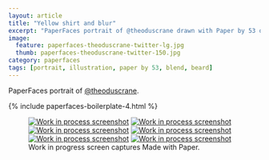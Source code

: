 ```yaml
---
layout: article
title: "Yellow shirt and blur"
excerpt: "PaperFaces portrait of @theoduscrane drawn with Paper by 53 on an iPad."
image: 
  feature: paperfaces-theoduscrane-twitter-lg.jpg
  thumb: paperfaces-theoduscrane-twitter-150.jpg
category: paperfaces
tags: [portrait, illustration, paper by 53, blend, beard]
---
```


PaperFaces portrait of [@theoduscrane](http://twitter.com/theoduscrane).

{% include paperfaces-boilerplate-4.html %}

<figure class="third">
	<a href="{{ site.url }}/images/paperfaces-theoduscrane-process-1-lg.jpg"><img src="{{ site.url }}/images/paperfaces-theoduscrane-process-1-600.jpg" alt="Work in process screenshot"></a>
	<a href="{{ site.url }}/images/paperfaces-theoduscrane-process-2-lg.jpg"><img src="{{ site.url }}/images/paperfaces-theoduscrane-process-2-600.jpg" alt="Work in process screenshot"></a>
	<a href="{{ site.url }}/images/paperfaces-theoduscrane-process-3-lg.jpg"><img src="{{ site.url }}/images/paperfaces-theoduscrane-process-3-600.jpg" alt="Work in process screenshot"></a>
	<a href="{{ site.url }}/images/paperfaces-theoduscrane-process-4-lg.jpg"><img src="{{ site.url }}/images/paperfaces-theoduscrane-process-4-600.jpg" alt="Work in process screenshot"></a>
	<a href="{{ site.url }}/images/paperfaces-theoduscrane-process-5-lg.jpg"><img src="{{ site.url }}/images/paperfaces-theoduscrane-process-5-600.jpg" alt="Work in process screenshot"></a>
	<a href="{{ site.url }}/images/paperfaces-theoduscrane-process-6-lg.jpg"><img src="{{ site.url }}/images/paperfaces-theoduscrane-process-6-600.jpg" alt="Work in process screenshot"></a>
	<figcaption>Work in progress screen captures Made with Paper.</figcaption>
</figure>